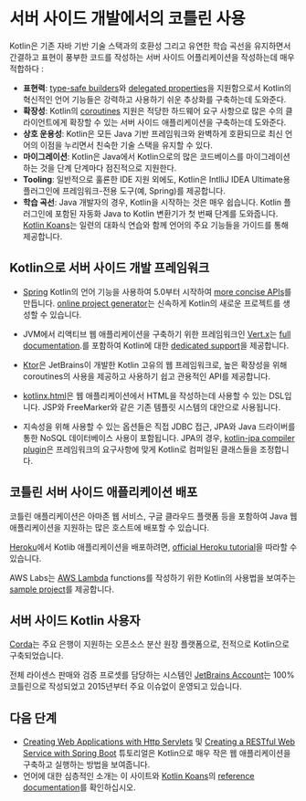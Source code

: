 # 서버 사이드 개발에서의 코틀린 사용

Kotlin은 기존 자바 기반 기술 스택과의 호환성 그리고 유연한 학습 곡선을 유지하면서 간결하고 표현이 풍부한 코드를 작성하는 서버 사이드 어플리케이션을 작성하는데 매우 적합하다 :

 * **표현력**: [type-safe builders](/docs/reference/type-safe-builders.html)와 [delegated properties](/docs/reference/delegated-properties.html)을 지원함으로서 Kotlin의 혁신적인 언어 기능들은 강력하고 사용하기 쉬운 추상화를 구축하는데 도와준다.
 * **확장성**: Kotlin의 [coroutines](/docs/reference/coroutines.html) 지원은 적당한 하드웨어 요구 사항으로 많은 수의 클라이언트에게 확장할 수 있는 서버 사이드 애플리케이션을 구축하는데 도와준다.
 * **상호 운용성**: Kotlin은 모든 Java 기반 프레임워크와 완벽하게 호환되므로 최신 언어의 이점을 누리면서 친숙한 기술 스택을 유지할 수 있다.
 * **마이그레이션**: Kotlin은 Java에서 Kotlin으로의 많은 코드베이스를 마이그레이션하는 것을 단계 단계마다 점진적으로 지원한다.
 * **Tooling**: 일반적으로 훌룐한 IDE 지원 외에도, Kotlin은 IntlliJ IDEA Ultimate용 플러그인에 프레임워크-전용 도구(예, Spring)를 제공합니다.
 * **학습 곡선**: Java 개발자의 경우, Kotlin을 시작하는 것은 매우 쉽습니다. Kotlin 플러그인에 포함된 자동화 Java to Kotlin 변환기가 첫 번째 단계를 도와줍니다. [Kotlin Koans](/docs/tutorials/koans.html)는 일련의 대화식 연습와 함께 언어의 주요 기능들을 가이드를 통해 제공합니다.

## Kotlin으로 서버 사이드 개발 프레임워크

 * [Spring](https://spring.io) Kotlin의 언어 기능을 사용하여 5.0부터 시작하여 [more concise APIs](https://spring.io/blog/2017/01/04/introducing-kotlin-support-in-spring-framework-5-0)를 만듭니다. [online project generator](https://start.spring.io/#!language=kotlin)는 신속하게 Kotlin의 새로운 프로젝트를 생성할 수 있습니다.

 * JVM에서 리액티브 웹 애플리케이션을 구축하기 위한 프레임워크인 [Vert.x](http://vertx.io)는 [full documentation](http://vertx.io/docs/vertx-core/kotlin/).를 포함하여 Kotlin에 대한 [dedicated support](https://github.com/vert-x3/vertx-lang-kotlin)을 제공합니다.

 * [Ktor](https://github.com/kotlin/ktor)은 JetBrains이 개발한 Kotlin 고유의 웹 프레임워크로, 높은 확장성을 위해 coroutines의 사용을 제공하고 사용하기 쉽고 관용적인 API를 제공합니다.

 * [kotlinx.html](https://github.com/kotlin/kotlinx.html)은 웹 애플리케이션에서 HTML을 작성하는데 사용할 수 있는 DSL입니다. JSP와 FreeMarker와 같은 기존 템플릿 시스템의 대안으로 사용됩니다.

 * 지속성을 위해 사용할 수 있는 옵션들은 직접 JDBC 접근, JPA와 Java 드라이버를 통한 NoSQL 데이터베이스 사용이 포함됩니다. JPA의 경우, [kotlin-jpa compiler plugin](/docs/reference/compiler-plugins.html#kotlin-jpa-compiler-plugin)은 프레임워크의 요구사항에 맞게 Kotlin로 컴퍼일된 클래스들을 조정합니다.

## 코틀린 서버 사이드 애플리케이션 배포

 코틀린 애플리케이션은 아마존 웹 서비스, 구글 클라우드 플랫폼 등을 포함하여 Java 웹 애플리케이션을 지원하는 많은 호스트에 배포할 수 있습니다.

 [Heroku](https://www.heroku.com)에서 Kotlib 애플리케이션을 배포하려면, [official Heroku tutorial](https://devcenter.heroku.com/articles/getting-started-with-kotlin)을 따라할 수 있습니다.

 AWS Labs는 [AWS Lambda](https://aws.amazon.com/lambda/) functions를 작성하기 위한 Kotlin의 사용법을 보여주는 [sample project](https://github.com/awslabs/serverless-photo-recognition)를 제공합니다.

## 서버 사이드 Kotlin 사용자

 [Corda](https://www.corda.net/2017/01/10/kotlin/)는 주요 은행이 지원하는 오픈소스 분산 원장 플랫폼으로, 전적으로 Kotlin으로 구축되었습니다.

 전체 라이센스 판매와 검증 프로셋를 담당하는 시스템인 [JetBrains Account](https://account.jetbrains.com/)는 100% 코틀린으로 작성되었고 2015년부터 주요 이슈없이 운영되고 있습니다.

## 다음 단계

 * [Creating Web Applications with Http Servlets](/docs/tutorials/httpservlets.html) 및 [Creating a RESTful Web Service with Spring Boot](/docs/tutorials/spring-boot-restful.html) 튜토리얼은 Kotlin으로 매우 작은 웹 애플리케이션을 구축하고 실행하는 방법을 보여줍니다.
 * 언어에 대한 심층적인 소개는 이 사이트와 [Kotlin Koans](/docs/tutorials/koans.html)의 [reference documentation](/docs/reference/index.html)를 확인하십시오. 
